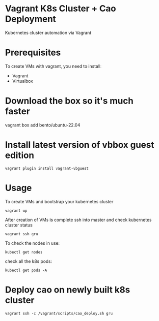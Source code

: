 # Vagrant K8s Cluster + Cao Deployment

Kubernetes cluster automation via Vagrant

# Prerequisites

To create VMs with vagrant, you need to install:
- Vagrant 
- Virtualbox 

# Download  the box so it's much faster

vagrant box add bento/ubuntu-22.04

# Install latest version of vbbox guest edition
```
vagrant plugin install vagrant-vbguest
```

# Usage

To create VMs and bootstrap your kubernetes cluster

`vagrant up`

After creation of VMs is complete ssh into master and check kubernetes cluster status

`vagrant ssh gru`

To check the nodes in use: 


`kubectl get nodes`


check all the k8s pods: 

`kubectl get pods -A`


# Deploy cao on newly built k8s cluster

```
vagrant ssh -c /vagrant/scripts/cao_deploy.sh gru
```


